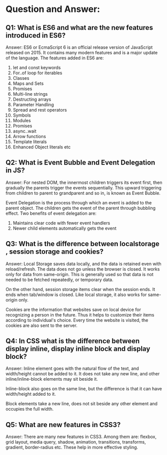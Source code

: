 # Question and Answer:

## Q1: What is ES6 and what are the new features introduced in ES6?
Answer: ES6 or EcmaScript 6 is an official release version of JavaScript released on 2015. It contains many modern features and is a major update of the language. The features added in ES6 are: 

1. let and const keywords
2. For..of loop for iterables
3. Classes
4. Maps and Sets
5. Promises
6. Multi-line strings
7. Destructing arrays
8. Parameter Handling
9. Spread and rest operators
10. Symbols
11. Modules
12. Promises
13. async..wait
14. Arrow functions
15. Template literals
16. Enhanced Object literals etc 

## Q2: What is Event Bubble and Event Delegation in JS?
Answer: For nested DOM, the innermost children triggers its event first, then gradually the parents trigger the events sequentially. This upward triggering from children to parent to grandparent and so in, is known as Event Bubble.

Event Delegation is the process through which an event is added to the parent object. The children gets the event of the parent through bubbling effect. Two benefits of event delegation are:

1. Maintains clear code with fewer event handlers
2. Newer child elements automatically gets the event

## Q3: What is the difference between localstorage , session storage and cookies?
Answer: Local Storage saves data locally, and the data is retained even with reload/refresh. The data does not go unless the browser is closed. It works only for data from same-origin. This is generally used so that data is not needed to be fetched repeatedly, or temporary data.

On the other hand, session storage items clear when the session ends. It ends when tab/window is closed. Like local storage, it also works for same-origin only.

Cookies are the information that websites save on local device for recognizing a person in the future. Thus it helps to customize their items according to individual's choice. Every time the website is visited, the cookies are also sent to the server.

## Q4: In CSS what is the difference between display inline, display inline block and display block?
Answer: Inline element goes with the natural flow of the text, and width/height cannot be added to it. It does not take any new line, and other inline/inline-block elements may sit beside it.

Inline-block also goes on the same line, but the difference is that it can have width/height added to it.

Block elements take a new line, does not sit beside any other element and occupies the full width.

## Q5: What are new features in CSS3?
Answer: There are many new features in CSS3. Among them are: flexbox, grid layout, media query, shadow, animation, transitions, transforms, gradient, border-radius etc. These help in more effective styling.